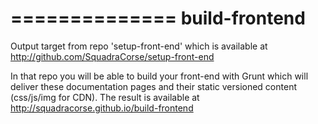 ==============
build-frontend
==============

Output target from repo 'setup-front-end' which is available at http://github.com/SquadraCorse/setup-front-end

In that repo you will be able to build your front-end with Grunt which will deliver these documentation pages and their static versioned content (css/js/img for CDN). The result is available at http://squadracorse.github.io/build-frontend

